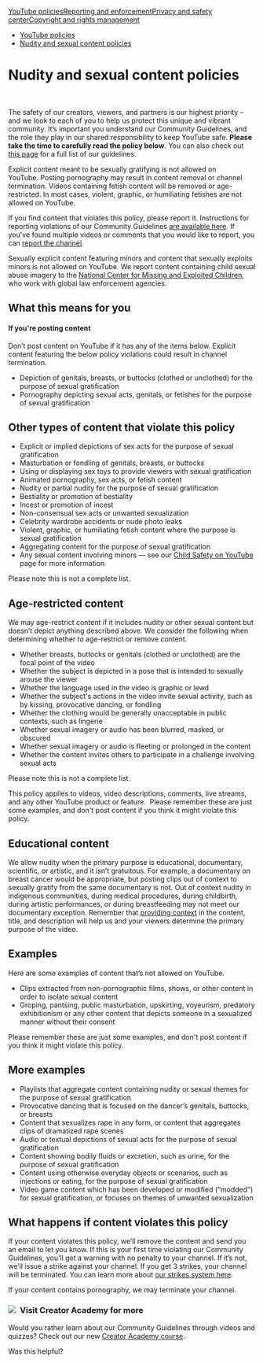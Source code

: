 [YouTube policies](/youtube/topic/2803176?hl=en&ref_topic=6151248,3230811,3256124,)[Reporting and enforcement](/youtube/topic/2803138?hl=en&ref_topic=6151248,3230811,3256124,)[Privacy and safety center](/youtube/topic/2803240?hl=en&ref_topic=6151248,3230811,3256124,)[Copyright and rights management](/youtube/topic/2676339?hl=en&ref_topic=6151248,3230811,3256124,)
    

*   [YouTube policies](/youtube/topic/2803176?hl=en&ref_topic=6151248)
*   [Nudity and sexual content policies](/youtube/answer/2802002)

Nudity and sexual content policies
==================================

  
 

The safety of our creators, viewers, and partners is our highest priority – and we look to each of you to help us protect this unique and vibrant community. It’s important you understand our Community Guidelines, and the role they play in our shared responsibility to keep YouTube safe. **Please take the time to carefully read the policy below**. You can also check out [this page](/youtube/answer/9288567) for a full list of our guidelines.

Explicit content meant to be sexually gratifying is not allowed on YouTube. Posting pornography may result in content removal or channel termination. Videos containing fetish content will be removed or age-restricted. In most cases, violent, graphic, or humiliating fetishes are not allowed on YouTube.

If you find content that violates this policy, please report it. Instructions for reporting violations of our Community Guidelines [are available here](https://support.google.com/youtube/answer/2802027). If you've found multiple videos or comments that you would like to report, you can [report the channel](https://support.google.com/youtube/answer/2802027#report_channel).

Sexually explicit content featuring minors and content that sexually exploits minors is not allowed on YouTube. We report content containing child sexual abuse imagery to the [National Center for Missing and Exploited Children](http://www.missingkids.com/home), who work with global law enforcement agencies.

What this means for you
-----------------------

#### If you're posting content

Don’t post content on YouTube if it has any of the items below. Explicit content featuring the below policy violations could result in channel termination.

*   Depiction of genitals, breasts, or buttocks (clothed or unclothed) for the purpose of sexual gratification
*   Pornography depicting sexual acts, genitals, or fetishes for the purpose of sexual gratification

Other types of content that violate this policy
-----------------------------------------------

*   Explicit or implied depictions of sex acts for the purpose of sexual gratification
*   Masturbation or fondling of genitals, breasts, or buttocks
*   Using or displaying sex toys to provide viewers with sexual gratification
*   Animated pornography, sex acts, or fetish content
*   Nudity or partial nudity for the purpose of sexual gratification
*   Bestiality or promotion of bestiality
*   Incest or promotion of incest
*   Non-consensual sex acts or unwanted sexualization
*   Celebrity wardrobe accidents or nude photo leaks
*   Violent, graphic, or humiliating fetish content where the purpose is sexual gratification
*   Aggregating content for the purpose of sexual gratification
*   Any sexual content involving minors — see our [Child Safety on YouTube](https://support.google.com/youtube/answer/2801999) page for more information

Please note this is not a complete list.

Age-restricted content
----------------------

We may age-restrict content if it includes nudity or other sexual content but doesn’t depict anything described above. We consider the following when determining whether to age-restrict or remove content.

*   Whether breasts, buttocks or genitals (clothed or unclothed) are the focal point of the video
*   Whether the subject is depicted in a pose that is intended to sexually arouse the viewer
*   Whether the language used in the video is graphic or lewd
*   Whether the subject's actions in the video invite sexual activity, such as by kissing, provocative dancing, or fondling
*   Whether the clothing would be generally unacceptable in public contexts, such as lingerie
*   Whether sexual imagery or audio has been blurred, masked, or obscured
*   Whether sexual imagery or audio is fleeting or prolonged in the content
*   Whether the content invites others to participate in a challenge involving sexual acts

Please note this is not a complete list.

This policy applies to videos, video descriptions, comments, live streams, and any other YouTube product or feature.  Please remember these are just some examples, and don't post content if you think it might violate this policy.

Educational content
-------------------

We allow nudity when the primary purpose is educational, documentary, scientific, or artistic, and it isn’t gratuitous. For example, a documentary on breast cancer would be appropriate, but posting clips out of context to sexually gratify from the same documentary is not. Out of context nudity in indigenous communities, during medical procedures, during childbirth, during artistic performances, or during breastfeeding may not meet our documentary exception. Remember that [providing context](https://support.google.com/youtube/answer/6345162?hl=en) in the content, title, and description will help us and your viewers determine the primary purpose of the video.

Examples
--------

Here are some examples of content that’s not allowed on YouTube.

*   Clips extracted from non-pornographic films, shows, or other content in order to isolate sexual content
*   Groping, pantsing, public masturbation, upskirting, voyeurism, predatory exhibitionism or any other content that depicts someone in a sexualized manner without their consent

Please remember these are just some examples, and don't post content if you think it might violate this policy.

More examples
-------------

*   Playlists that aggregate content containing nudity or sexual themes for the purpose of sexual gratification
*   Provocative dancing that is focused on the dancer’s genitals, buttocks, or breasts
*   Content that sexualizes rape in any form, or content that aggregates clips of dramatized rape scenes
*   Audio or textual depictions of sexual acts for the purpose of sexual gratification
*   Content showing bodily fluids or excretion, such as urine, for the purpose of sexual gratification
*   Content using otherwise everyday objects or scenarios, such as injections or eating, for the purpose of sexual gratification
*   Video game content which has been developed or modified (“modded”) for sexual gratification, or focuses on themes of unwanted sexualization 
    

What happens if content violates this policy
--------------------------------------------

If your content violates this policy, we’ll remove the content and send you an email to let you know. If this is your first time violating our Community Guidelines, you’ll get a warning with no penalty to your channel. If it’s not, we’ll issue a strike against your channel. If you get 3 strikes, your channel will be terminated. You can learn more about [our strikes system here](/youtube/answer/2802032).

If your content contains pornography, we may terminate your channel.

### ![](//www.gstatic.com/images/icons/material/system/1x/video_library_grey600_24dp.png)  Visit Creator Academy for more

Would you rather learn about our Community Guidelines through videos and quizzes? Check out our new [Creator Academy course](https://creatoracademy.youtube.com/page/lesson/policy-nudity).

Was this helpful?